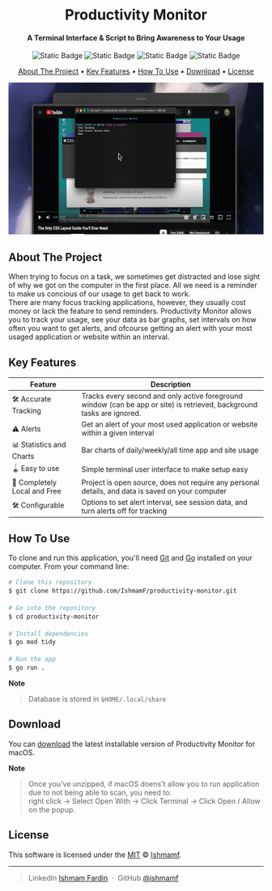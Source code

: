 <h1 align="center">
  Productivity Monitor
  <br>
</h1>

<h4 align="center">A Terminal Interface & Script to Bring Awareness to Your Usage</h4>


<div align="center">
    <img alt="Static Badge" src="https://img.shields.io/badge/Go-v1.22-blue">
    <img alt="Static Badge" src="https://img.shields.io/badge/build-passing-brightgreen">
    <img alt="Static Badge" src="https://img.shields.io/badge/platform-macOS-purple">
    <img alt="Static Badge" src="https://img.shields.io/badge/license-MIT-yellow">

</div>

<p align="center">
<a href="#about-the-project">About The Project</a> •
  <a href="#key-features">Key Features</a> •
  <a href="#how-to-use">How To Use</a> •
  <a href="#download">Download</a> •
  <a href="#license">License</a>
</p>

<div align="center"> <img src="https://github.com/IshmamF/productivity-monitor/blob/30d43efde9cca683be14ae4be3c7d78055b34275/readme-media/Screen%20Recording%202024-08-17%20at%203.06.11%20PM.gif" alt="GIF OF APPLICATION" style="height: 300px; width:600px;"/> </div>

## About The Project
When trying to focus on a task, we sometimes get distracted and lose sight of why we got on the computer in the first place. All we need is a reminder to make us concious of our usage to get back to work.  
There are many focus tracking applications, however, they usually cost money or lack the feature to send reminders. Productivity Monitor allows you to track your usage, see your data as bar graphs, set intervals on how often you want to get alerts, and ofcourse getting an alert with your most usaged application or website within an interval.


## Key Features

| Feature          | Description                                         |
|------------------|-----------------------------------------------------|
| 🛠 Accurate Tracking | Tracks every second and only active foreground window (can be app or site) is retrieved, background tasks are ignored. |
| :warning: Alerts | Get an alert of your most used application or website within a given interval |
| :bar_chart: Statistics and Charts | Bar charts of daily/weekly/all time app and site usage |
| 🪀 Easy to use    | Simple terminal user interface to make setup easy |
| 🤹 Completely Local and Free | Project is open source, does not require any personal details, and data is saved on your computer |
| 🛠 Configurable   | Options to set alert interval, see session data, and turn alerts off for tracking |


## How To Use

To clone and run this application, you'll need [Git](https://git-scm.com) and [Go](https://go.dev/doc/install) installed on your computer. From your command line:

```bash
# Clone this repository
$ git clone https://github.com/IshmamF/productivity-monitor.git

# Go into the repository
$ cd productivity-monitor

# Install dependencies
$ go mod tidy

# Run the app
$ go run .
```

**Note**
> Database is stored in `$HOME/.local/share`

## Download

You can [download](https://github.com/IshmamF/productivity-monitor/raw/main/productivity-monitor.zip) the latest installable version of Productivity Monitor for macOS. <br> 

**Note**
> Once you've unzipped, if macOS doens't allow you to run application due to not being able to scan, you need to: <br> right click -> Select Open With -> Click Terminal -> Click Open / Allow on the popup.

## License

This software is licensed under the [MIT](https://github.com/nhn/tui.editor/blob/master/LICENSE) © [Ishmamf](https://github.com/ishmamf).

---

> LinkedIn [Ishmam Fardin](https://www.linkedin.com/in/ishmam-fardin/) &nbsp;&middot;&nbsp;
> GitHub [@ishmamf](https://github.com/ishmamf)
